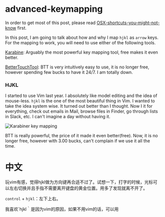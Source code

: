 # advanced-keymapping

In order to get most of this post, please read [OSX-shortcuts-you-might-not-know](https://github.com/yifanchen/OSX-shortcuts-you-might-not-know) first. 

In this post, I am going to talk about how and why I map `hjkl` as `arrow` keys. For the mapping to work, you will need to use either of the following tools. 

[Karabine](https://github.com/tekezo/Karabiner): Arguably the most powerful key mapping tool, free makes it even better.

[BetterTouchTool](https://www.boastr.net/): BTT is very intuitively easy to use, it is no longer free, however spending few bucks to have it 24/7. I am totally down.

### HJKL

I started to use Vim last year. I absolutely like model editing and the idea of mouse-less. `hjkl` is the one of the most beautiful thing in Vim. I wanted to take the idea system wise. It turned out better than I thought. Now I it for everything, check out emails in Mail, browse files in Finder, go through lists in Slack, etc. I can't imagine a day without having it. 

![Karabiner key mapping](https://github.com/yifanchen/advanced-keymapping/blob/master/imgs/karabiner1.png) 

BTT is really powerful, the price of it made it even better(free). Now, it is no longer free, however with 3.00 bucks, can't complain if we use it all the time. 

# 中文

玩vim有感，觉得hjkl做为方向键再合适不过了。试想一下，打字的时候，光标可以左右切换并且手指不需要离开键盘的黄金位置。用多了发现就离不开了。

`control` + `hjkl`：左下上右。

我喜欢`hjkl｀是因为vim的原因，如果不用vim的话，可以用
